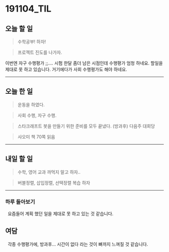 # 191104_TIL

## 오늘 할 일
>수학공부! 하자!

>프로젝트 진도를 나가자.

 이번엔 자구 수행평가 ;;.... 시험 한달 좀더 남은 시점인데 수행평가 엄청 하네요. 할일을 제대로 못 하고 있습니다. 거기에다가 사회 수행평가도 해야 하네요.

***

## 오늘 한 일
>운동을 하였다.

>사회 수행, 자구 수행.

>스타크래프트 봇을 만들기 위한 준비를 모두 끝냈다. (방과후) 다음주 대회당

>샤오미 책 70쪽 읽음

***

## 내일 할 일
>수학, 영어 교과 까먹지 말고 하자..

>버블정렬, 삽입정렬, 선택정렬 복습 하자

***

### 하루 돌아보기

&nbsp; 요즘들어 계획 했던 일을 제대로 못 하고 있는 것 같습니다.

## 여담

&nbsp; 각종 수행평가에, 방과후... 시간이 없다 라는 것이 뼈까지 느껴질 것 같습니다.